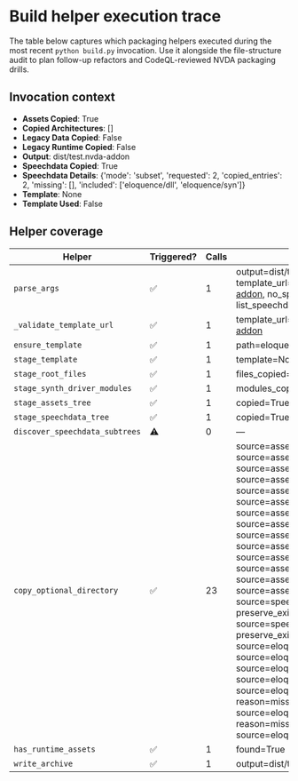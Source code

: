 # Build helper execution trace

The table below captures which packaging helpers executed during the most recent
`python build.py` invocation. Use it alongside the file-structure audit to plan
follow-up refactors and CodeQL-reviewed NVDA packaging drills.

## Invocation context
- **Assets Copied**: True
- **Copied Architectures**: []
- **Legacy Data Copied**: False
- **Legacy Runtime Copied**: False
- **Output**: dist/test.nvda-addon
- **Speechdata Copied**: True
- **Speechdata Details**: {'mode': 'subset', 'requested': 2, 'copied_entries': 2, 'missing': [], 'included': ['eloquence/dll', 'eloquence/syn']}
- **Template**: None
- **Template Used**: False

## Helper coverage

| Helper | Triggered? | Calls | Notes |
| --- | --- | --- | --- |
| `parse_args` | ✅ | 1 | output=dist/test.nvda-addon, template=eloquence_original.nvda-addon, no_download=True, insecure=True, template_url=https://github.com/pumper42nickel/eloquence_threshold/releases/download/v0.20210417.01/eloquence.nvda-addon, no_speechdata=False, speechdata_subtrees=['eloquence/dll', 'eloquence/syn'], list_speechdata=False, list_speechdata_depth=2 |
| `_validate_template_url` | ✅ | 1 | template_url=https://github.com/pumper42nickel/eloquence_threshold/releases/download/v0.20210417.01/eloquence.nvda-addon |
| `ensure_template` | ✅ | 1 | path=eloquence_original.nvda-addon, result=missing, allow_download=False |
| `stage_template` | ✅ | 1 | template=None, result=initialised |
| `stage_root_files` | ✅ | 1 | files_copied=1 |
| `stage_synth_driver_modules` | ✅ | 1 | modules_copied=8 |
| `stage_assets_tree` | ✅ | 1 | copied=True, entries=14 |
| `stage_speechdata_tree` | ✅ | 1 | copied=True, mode=subset, requested=2, copied_entries=2, missing=[], included=['eloquence/dll', 'eloquence/syn'] |
| `discover_speechdata_subtrees` | ⚠️ | 0 | — |
| `copy_optional_directory` | ✅ | 23 | source=assets/cjk, destination=<temp>/eloquence_build/<run>/assets/cjk, copied=True, preserve_existing=False<br>source=assets/cmd, destination=<temp>/eloquence_build/<run>/assets/cmd, copied=True, preserve_existing=False<br>source=assets/cnt, destination=<temp>/eloquence_build/<run>/assets/cnt, copied=True, preserve_existing=False<br>source=assets/csv, destination=<temp>/eloquence_build/<run>/assets/csv, copied=True, preserve_existing=False<br>source=assets/dic, destination=<temp>/eloquence_build/<run>/assets/dic, copied=True, preserve_existing=False<br>source=assets/hlp, destination=<temp>/eloquence_build/<run>/assets/hlp, copied=True, preserve_existing=False<br>source=assets/html, destination=<temp>/eloquence_build/<run>/assets/html, copied=True, preserve_existing=False<br>source=assets/ini, destination=<temp>/eloquence_build/<run>/assets/ini, copied=True, preserve_existing=False<br>source=assets/json, destination=<temp>/eloquence_build/<run>/assets/json, copied=True, preserve_existing=False<br>source=assets/md, destination=<temp>/eloquence_build/<run>/assets/md, copied=True, preserve_existing=False<br>source=assets/newfon, destination=<temp>/eloquence_build/<run>/assets/newfon, copied=True, preserve_existing=False<br>source=assets/pdf, destination=<temp>/eloquence_build/<run>/assets/pdf, copied=True, preserve_existing=False<br>source=assets/txt, destination=<temp>/eloquence_build/<run>/assets/txt, copied=True, preserve_existing=False<br>source=assets/voice, destination=<temp>/eloquence_build/<run>/assets/voice, copied=True, preserve_existing=False<br>source=speechdata/eloquence/dll, destination=<temp>/eloquence_build/<run>/speechdata/eloquence/dll, copied=True, preserve_existing=False<br>source=speechdata/eloquence/syn, destination=<temp>/eloquence_build/<run>/speechdata/eloquence/syn, copied=True, preserve_existing=False<br>source=eloquence_data, destination=<temp>/eloquence_build/<run>/synthDrivers/eloquence_data, copied=False, reason=missing_source<br>source=eloquence, destination=<temp>/eloquence_build/<run>/synthDrivers/eloquence, copied=False, reason=missing_source<br>source=eloquence_x86, destination=<temp>/eloquence_build/<run>/synthDrivers/eloquence/x86, copied=False, reason=missing_source<br>source=eloquence_x64, destination=<temp>/eloquence_build/<run>/synthDrivers/eloquence/x64, copied=False, reason=missing_source<br>source=eloquence_arm32, destination=<temp>/eloquence_build/<run>/synthDrivers/eloquence/arm32, copied=False, reason=missing_source<br>source=eloquence_arm64, destination=<temp>/eloquence_build/<run>/synthDrivers/eloquence/arm64, copied=False, reason=missing_source<br>source=eloquence_arm, destination=<temp>/eloquence_build/<run>/synthDrivers/eloquence/arm, copied=False, reason=missing_source |
| `has_runtime_assets` | ✅ | 1 | found=True |
| `write_archive` | ✅ | 1 | output=dist/test.nvda-addon, files_packaged=276 |

